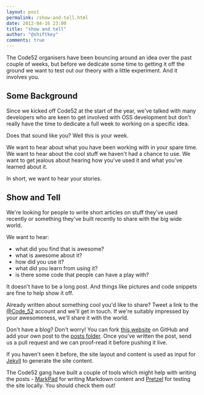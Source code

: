 ```yaml
--- 
layout: post
permalink: /show-and-tell.html
date: 2012-04-16 23:00
title: "show and tell"
author: "@shiftkey"
comments: true
---
```


The Code52 organisers have been bouncing around an idea over the past couple of weeks, but before we dedicate some time to getting it off the ground we want to test out our theory with a little experiment. And it involves you.

## Some Background

Since we kicked off Code52 at the start of the year, we've talked with many developers who are keen to get involved with OSS development but don't really have the time to dedicate a full week to working on a specific idea.

Does that sound like you? Well this is your week.

We want to hear about what you have been working with in your spare time. We want to hear about the cool stuff we haven't had a chance to use. We want to get jealous about hearing how you've used it and what you've learned about it.

In short, we want to hear your stories.

## Show and Tell

We're looking for people to write short articles on stuff they've used recently or something they've built recently to share with the big wide world.

We want to hear:

 - what did you find that is awesome?
 - what is awesome about it?
 - how did you use it?
 - what did you learn from using it?
 - is there some code that people can have a play with?

It doesn't have to be a long post. And things like pictures and code snippets are fine to help show it off.

Already written about something cool you'd like to share? Tweet a link to the [@Code_52](http://twitter.com/Code_52) account and we'll get in touch. If we're suitably impressed by your awesomeness, we'll share it with the world.

Don't have a blog? Don't worry! You can fork [this website](http://github.com/Code52/code52.github.com) on GitHub and add your own post to the [posts folder](http://github.com/Code52/code52.github.com/tree/master/_posts). Once you've written the post, send us a pull request and we can proof-read it before pushing it live. 

If you haven't seen it before, the site layout and content is used as input for [Jekyll](http://github.com/mojombo/jekyll/wiki) to generate the site content.

The Code52 gang have built a couple of tools which might help with writing the posts - [MarkPad](http://code52.org/DownmarkerWPF) for writing Markdown content and [Pretzel](http://code52.org/pretzel) for testing the site locally. You should check them out!